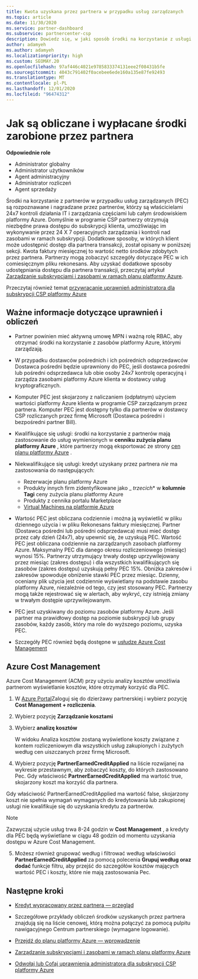 ```yaml
---
title: Kwota uzyskana przez partnera w przypadku usług zarządzanych
ms.topic: article
ms.date: 11/30/2020
ms.service: partner-dashboard
ms.subservice: partnercenter-csp
description: Dowiedz się, w jaki sposób środki na korzystanie z usługi zarządzanej przez partnerów firmy Microsoft są obliczane i płatne oraz jak zapewnić, że masz odpowiednie uprawnienia.
author: adamyeh
ms.author: adamyeh
ms.localizationpriority: high
ms.custom: SEOMAY.20
ms.openlocfilehash: 97af446c4021e9785833374131eee2f08431b5fe
ms.sourcegitcommit: 4043c791402f0acebee6ede160a135e87fe92493
ms.translationtype: MT
ms.contentlocale: pl-PL
ms.lasthandoff: 12/01/2020
ms.locfileid: "96474312"
---
```

# <a name="how-the-partner-earned-credit-is-calculated-and-paid"></a>Jak są obliczane i wypłacane środki zarobione przez partnera

**Odpowiednie role**

- Administrator globalny
- Administrator użytkowników
- Agent administracyjny
- Administrator rozliczeń
- Agent sprzedaży

Środki na korzystanie z partnerów w przypadku usług zarządzanych (PEC) są rozpoznawane i nagradzane przez partnerów, którzy są właścicielami 24x7 kontroli działania IT i zarządzania częściami lub całym środowiskiem platformy Azure. Domyślnie w programie CSP partnerzy otrzymują niezbędne prawa dostępu do subskrypcji klienta, umożliwiając im wykonywanie przez 24 X 7 operacyjnych zarządzania i kontroli nad zasobami w ramach subskrypcji. Dodatkowe sposoby, w których klient może udostępnić dostęp dla partnera transakcji, został opisany w poniższej sekcji. Kwota faktury miesięcznej to wartość netto środków zdobytych przez partnera. Partnerzy mogą zobaczyć szczegóły dotyczące PEC w ich comiesięcznym pliku rekonesans. Aby uzyskać dodatkowe sposoby udostępniania dostępu dla partnera transakcji, przeczytaj artykuł [Zarządzanie subskrypcjami i zasobami w ramach planu platformy Azure](azure-plan-manage.md).

Przeczytaj również temat [przywracanie uprawnień administratora dla subskrypcji CSP platformy Azure](revoke-reinstate-csp.md)

## <a name="important-eligibility-and-calculation-information"></a>Ważne informacje dotyczące uprawnień i obliczeń

- Partner powinien mieć aktywną umowę MPN i ważną rolę RBAC, aby otrzymać środki na korzystanie z zasobów platformy Azure, którymi zarządzają. 

- W przypadku dostawców pośrednich i ich pośrednich odsprzedawców Dostawca pośredni będzie uprawniony do PEC, jeśli dostawca pośredni lub pośredni odsprzedawca lub obie osoby 24x7 kontrolę operacyjną i zarządza zasobami platformy Azure klienta w dostawcy usług kryptograficznych.

- Komputer PEC jest skojarzony z naliczaniem (odpłatnym) użyciem wartości platformy Azure klienta w programie CSP zarządzanym przez partnera. Komputer PEC jest dostępny tylko dla partnerów w dostawcy CSP rozliczanych przez firmę Microsoft (Dostawca pośredni i bezpośredni partner Bill). 

- Kwalifikujące się usługi: środki na korzystanie z partnerów mają zastosowanie do usług wymienionych w **cenniku zużycia planu platformy Azure** , które partnerzy mogą eksportować ze strony [cen planu platformy Azure](https://partner.microsoft.com/commerce/sales) . 

- Niekwalifikujące się usługi: kredyt uzyskany przez partnera *_nie_* ma zastosowania do następujących:
    - Rezerwacje planu platformy Azure
    - Produkty innych firm zidentyfikowane jako _ *trzecich** w **kolumnie Tagi** ceny zużycia planu platformy Azure    
    - Produkty z cennika portalu Marketplace
   - [Virtual Machines na platformie Azure](https://partner.microsoft.com/resources/collection/azure-spot-in-csp#/)

- Wartość PEC jest obliczana codziennie i można ją wyświetlić w pliku dziennego użycia i w pliku Rekonesans faktury miesięcznej. Partner (Dostawca pośredni lub pośredni odsprzedawca) musi mieć dostęp przez cały dzień (24x7), aby upewnić się, że uzyskują PEC. Wartość PEC jest obliczana codziennie na zarządzanych zasobach platformy Azure. Maksymalny PEC dla danego okresu rozliczeniowego (miesiąc) wynosi 15%. Partnerzy utrzymujący trwały dostęp uprzywilejowany przez miesiąc (zakres dostępu) i dla wszystkich kwalifikujących się zasobów (zakres dostępu) uzyskują pełny PEC 15%. Obniżka zakresów i zakresów spowoduje obniżenie stawki PEC przez miesiąc. Dzienny, oceniany plik użycia jest codziennie wyświetlany na podstawie zasobu platformy Azure, niezależnie od tego, czy jest stosowany PEC. Partnerzy mogą także rejestrować się w alertach, aby wykryć, czy istnieją zmiany w trwałym dostępie uprzywilejowanym.

- PEC jest uzyskiwany do poziomu zasobów platformy Azure. Jeśli partner ma prawidłowy dostęp na poziomie subskrypcji lub grupy zasobów, każdy zasób, który ma role do wyższego poziomu, uzyska PEC.  

- Szczegóły PEC również będą dostępne w [usłudze Azure Cost Management](/azure/cost-management-billing/costs/get-started-partners)

## <a name="azure-cost-management"></a>Azure Cost Management

Azure Cost Management (ACM) przy użyciu analizy kosztów umożliwia partnerom wyświetlanie kosztów, które otrzymały korzyść dla PEC.  

1. W [Azure Portal](https://portal.azure.com)Zaloguj się do dzierżawy partnerskiej i wybierz pozycję **Cost Management + rozliczenia**.

2. Wybierz pozycję **Zarządzanie kosztami**

3. Wybierz **analizę kosztów**

   W widoku Analiza kosztów zostaną wyświetlone koszty związane z kontem rozliczeniowym dla wszystkich usług zakupionych i zużytych według cen uiszczanych przez firmę Microsoft.

4. Wybierz pozycję **PartnerEarnedCreditApplied** na liście rozwijanej na wykresie przestawnym, aby zobaczyć koszty, do których zastosowano Pec. Gdy właściwość **PartnerEarnedCreditApplied** ma wartość true, skojarzony koszt ma korzyść dla partnera. 

Gdy właściwość PartnerEarnedCreditApplied ma wartość false, skojarzony koszt nie spełnia wymagań wymaganych do kredytowania lub zakupionej usługi nie kwalifikuje się do uzyskania kredytu za partnerów.

>[!NOTE] 
>Zazwyczaj użycie usług trwa 8-24 godzin w **Cost Management** , a kredyty dla PEC będą wyświetlane w ciągu 48 godzin od momentu uzyskania dostępu w Azure Cost Management.

5. Możesz również grupować według i filtrować według właściwości **PartnerEarnedCreditApplied** za pomocą polecenia **Grupuj według oraz dodać** funkcje filtru, aby przejść do szczegółów kosztów mających wartość PEC i koszty, które nie mają zastosowania Pec.

## <a name="next-steps"></a>Następne kroki

- [Kredyt wypracowany przez partnera — przegląd](partner-earned-credit.md)

- Szczegółowe przykłady obliczeń środków uzyskanych przez partnera znajdują się na liście cenowej, którą można połączyć za pomocą pulpitu nawigacyjnego Centrum partnerskiego (wymagane logowanie).

- [Przejdź do planu platformy Azure — wprowadzenie](azure-plan-get-started.md)

- [Zarządzanie subskrypcjami i zasobami w ramach planu platformy Azure](azure-plan-manage.md)

- [Odwołaj lub Cofaj uprawnienia administratora dla subskrypcji CSP platformy Azure](revoke-reinstate-csp.md)
